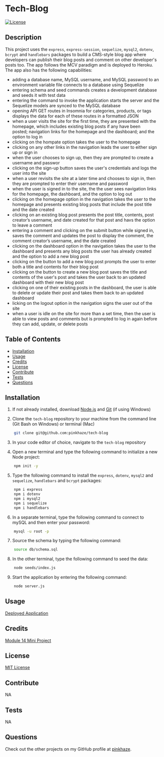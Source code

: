 # Tech-Blog

  [![License](https://img.shields.io/badge/License-MIT-orange.svg)](https://choosealicense.com/licenses/mit/)

  ## Description

  This project uses the `express`, `express-session`, `sequelize`, `mysql2`, `dotenv`, `bcrypt` and `handlebars` packages to build a CMS-style blog app where developers can publish their blog posts and comment on other developer's posts too. The app follows the MCV paradigm and is deployed to Heroku. The app also has the following capabilities:

 * adding a database name, MySQL username, and MySQL password to an environment variable file connects to a database using Sequelize
 * entering schema and seed commands creates a development database and seeds it  with test data
 * entering the command to invoke the application starts the server and the Sequelize models are synced to the MySQL database
 * opening API GET routes in Insomnia for categories, products, or tags displays the data for each of these routes in a formatted JSON
 * when a user visits the site for the first time, they are presented with the homepage, which includes existing blog posts if any have been       
   posted; navigation links for the homepage and the dashboard; and the option to log in
 * clicking on the hompate option takes the user to the homepage
 * clicking on any other links in the navigation leads the user to either sign up or sign in
 * when the user chooses to sign up, then they are prompted to create a username and passwor
 * clicking on the sign-up button saves the user's credentials and logs the user into the site
 * when a user revisits the site at a later time and chooses to sign in, then they are prompted to enter their username and password
 * when the user is signed in to the site, the the user sees navigation links for the homepage, the dashboard, and the option to log out
 * clicking on the homepage option in the navigation takes the user to the homepage and presents existing blog posts that include the post title 
   and the date created
 * clicking on an existing blog post presents the post title, contents, post creator’s username, and date created for that post and havs the option 
   to leave a comment
 * entering a comment and clicking on the submit button while signed in, saves the comment and updates the post to display the comment, the comment 
  creator’s username, and the date created
 * clicking on the dashboard option in the navigation takes the user to the dashboard and presents any blog posts the user has already created and 
   the option to add a new blog post
 * clicking on the button to add a new blog post prompts the user to enter both a title and contents for their blog post
 * clicking on the button to create a new blog post saves the title and contents of the user's post and takes the user back to an updated dashboard 
  with their new blog post
 * clicking on one of their existing posts in the dashboard, the user is able to delete or update their post and takes them back to an updated 
   dashboard
 * licking on the logout option in the navigation signs the user out of the site
 * when a user is idle on the site for more than a set time, then the user is able to view posts and comments but is prompted to log in again 
   before they can add, update, or delete posts

  ## Table of Contents
  - [Installation](#installation)
  - [Usage](#usage)
  - [Credits](#credits)
  - [License](#license)
  - [Contribute](#contribute)
  - [Tests](#tests)
  - [Questions](#questions)

  ## Installation

  1. If not already installed, download [Node.js](https://nodejs.org/en/download) and [Git](https://git-scm.com) (if using Windows)

  2. Clone the `tech-blog` repository to your machine from the command line (Git Bash on Windows) or terminal (Mac)

  ```bash
      git clone git@github.com:pinkhaze/tech-blog
  ```

  3. In your code editor of choice, navigate to the `tech-blog` repository

  4. Open a new terminal and type the following command to initialize a new Node project:

  ```bash
      npm init -y
  ```

  5. Type the following command to install the `express`, `dotenv`, `mysql2` and `sequelize`, `handlebars` and `bcrypt` packages:

  ```bash
      npm i express
      npm i dotenv
      npm i mysql2
      npm i sequelize
      npm i handlebars
  ```

  6. In a separate terminal, type the following command to connect to mySQL and then enter your password:

  ```bash
      mysql -u root -p
  ```

  7. Source the schema by typing the following command:

  ```bash
      source db/schema.sql
  ```

  8. In the other terminal, type the following command to seed the data:

  ```bash
      node seeds/index.js
  ```

  9. Start the application by entering the following command:

  ```bash
      node server.js
  ```

  ## Usage

  [Deployed Application](https://git.heroku.com/still-tundra-52553.git)

  ## Credits

  [Module 14 Mini Project](https://git.bootcampcontent.com/University-of-Minnesota/UofM-VIRT-FSF-PT-04-2023-U-LOLC-ENTG/-/tree/main/14-MVC/01-Activities/28-Stu_Mini-Project)

  ## License

  [MIT License](https://choosealicense.com/licenses/mit/)

  ## Contribute

  NA

  ## Tests

  NA

  ## Questions

  Check out the other projects on my GitHub profile at [pinkhaze](https://github.com/pinkhaze).